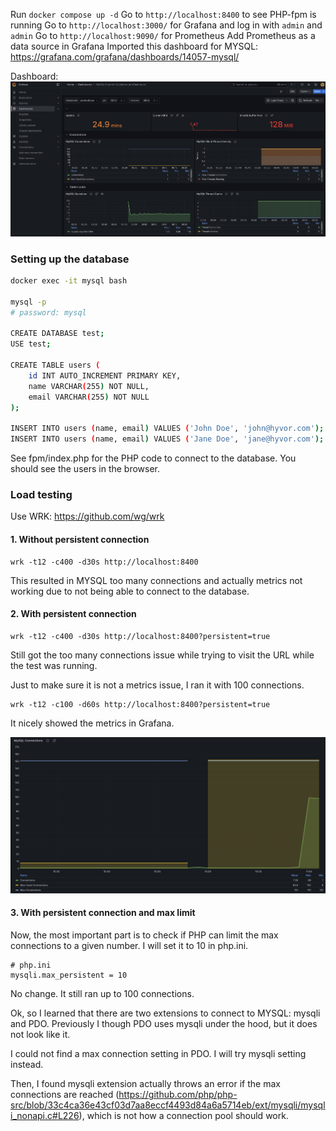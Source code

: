 Run `docker compose up -d`
Go to `http://localhost:8400` to see PHP-fpm is running
Go to `http://localhost:3000/` for Grafana and log in with `admin` and `admin`
Go to `http://localhost:9090/` for Prometheus
Add Prometheus as a data source in Grafana
Imported this dashboard for MYSQL: https://grafana.com/grafana/dashboards/14057-mysql/

Dashboard:
![Dashboard](https://raw.githubusercontent.com/supun-io/php-pdo-persistent/refs/heads/main/assets/screenshot-grafana-mysql.png)

### Setting up the database

```bash
docker exec -it mysql bash

mysql -p
# password: mysql

CREATE DATABASE test;
USE test;

CREATE TABLE users (
    id INT AUTO_INCREMENT PRIMARY KEY,
    name VARCHAR(255) NOT NULL,
    email VARCHAR(255) NOT NULL
);

INSERT INTO users (name, email) VALUES ('John Doe', 'john@hyvor.com');
INSERT INTO users (name, email) VALUES ('Jane Doe', 'jane@hyvor.com');
```

See fpm/index.php for the PHP code to connect to the database. You should see the users in the browser.

### Load testing

Use WRK: https://github.com/wg/wrk

#### 1. Without persistent connection

```
wrk -t12 -c400 -d30s http://localhost:8400
```

This resulted in MYSQL too many connections and actually metrics not working due to not being able to connect to the database.

#### 2. With persistent connection

```
wrk -t12 -c400 -d30s http://localhost:8400?persistent=true
```

Still got the too many connections issue while trying to visit the URL while the test was running.

Just to make sure it is not a metrics issue, I ran it with 100 connections.

```
wrk -t12 -c100 -d60s http://localhost:8400?persistent=true
```

It nicely showed the metrics in Grafana.

![Metrics](https://raw.githubusercontent.com/supun-io/php-pdo-persistent/refs/heads/main/assets/screenshot-mysql-100.png)

#### 3. With persistent connection and max limit

Now, the most important part is to check if PHP can limit the max connections to a given number. I will set it to 10 in php.ini.

```
# php.ini
mysqli.max_persistent = 10
```

No change. It still ran up to 100 connections.

Ok, so I learned that there are two extensions to connect to MYSQL: mysqli and PDO. Previously I though PDO uses mysqli under the hood, but it does not look like it.

I could not find a max connection setting in PDO. I will try mysqli setting instead.

Then, I found mysqli extension actually throws an error if the max connections are reached (https://github.com/php/php-src/blob/33c4ca36e43cf03d7aa8eccf4493d84a6a5714eb/ext/mysqli/mysqli_nonapi.c#L226), which is not how a connection pool should work.
